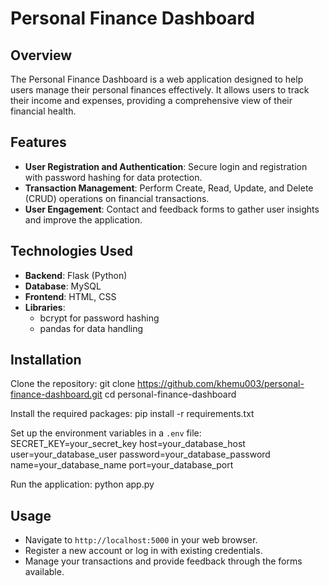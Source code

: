 # Personal Finance Dashboard

## Overview
The Personal Finance Dashboard is a web application designed to help users manage their personal finances effectively. It allows users to track their income and expenses, providing a comprehensive view of their financial health.

## Features
- **User  Registration and Authentication**: Secure login and registration with password hashing for data protection.
- **Transaction Management**: Perform Create, Read, Update, and Delete (CRUD) operations on financial transactions.
- **User  Engagement**: Contact and feedback forms to gather user insights and improve the application.

## Technologies Used
- **Backend**: Flask (Python)
- **Database**: MySQL
- **Frontend**: HTML, CSS
- **Libraries**: 
  - bcrypt for password hashing
  - pandas for data handling

## Installation
Clone the repository:
    git clone https://github.com/khemu003/personal-finance-dashboard.git
    cd personal-finance-dashboard

Install the required packages:
    pip install -r requirements.txt

Set up the environment variables in a `.env` file:
    SECRET_KEY=your_secret_key
    host=your_database_host
    user=your_database_user
    password=your_database_password
    name=your_database_name
    port=your_database_port
   
Run the application:
    python app.py

## Usage
- Navigate to `http://localhost:5000` in your web browser.
- Register a new account or log in with existing credentials.
- Manage your transactions and provide feedback through the forms available.
